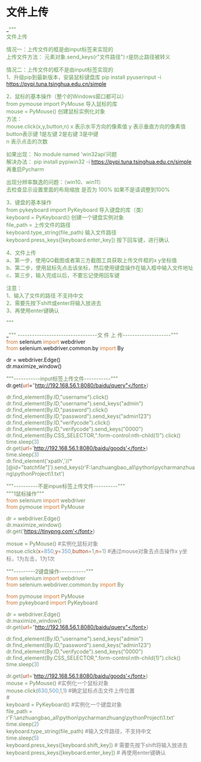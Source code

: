 # 文件上传

_<font style="color:#629755;">"""  
文件上传  
  
情况一：上传文件的框是由input标签来实现的  
上传文件方法： 元素对象.send_keys(r"文件路径")   r是防止路径被转义  
  
  
情况二：上传文件的框不是由input标签实现的  
1、升级pip到最新版本，安装鼠标键盘库   pip install pyuserinput -i https://pypi.tuna.tsinghua.edu.cn/simple  
  
2、鼠标的基本操作（整个的Windows窗口都可以）  
from pymouse import PyMouse           导入鼠标的库  
mouse = PyMouse()                     创建鼠标实例化对象  
方法：  
mouse.click(x,y,button,n)     x 表示水平方向的像素值    y 表示垂直方向的像素值  
button表示键   1是左键   2是右键   3是中键  
n  表示点击的次数  
  
如果出现： No module named 'win32api’问题  
解决办法： pip install pypiwin32 -i https://pypi.tuna.tsinghua.edu.cn/simple  
再重启Pycharm  
  
出现分辨率飘逸的问题：（win10、win11）  
去检查显示设置里面的布局缩放 是否为 100%  如果不是请调整到100%  
  
  
  
3、键盘的基本操作  
from pykeyboard import PyKeyboard         导入键盘的库（类）  
keyboard = PyKeyboard()                   创建一个键盘实例对象  
file_path =                               上传文件的路径  
keyboard.type_string(file_path)           输入文件路径  
keyboard.press_keys([keyboard.enter_key])       按下回车键，进行确认  
  
  
4、文件上传  
a、第一步，使用QQ截图或者第三方截图工具获取上传文件框的x y坐标值  
b、第二步，使用鼠标先点击该坐标，然后使用键盘操作在输入框中输入文件地址  
c、第三步，输入完成以后，不要忘记使用回车键  
  
注意：  
1、输入了文件的路径  不支持中文  
2、需要先按下shift或enter将输入放进去  
3、再使用enter键确认  
  
"""  
  
</font>_<font style="color:#6a8759;">""" ---------------------------------文        件      上      传--------------------"""  
</font><font style="color:#cc7832;">from </font>selenium <font style="color:#cc7832;">import </font>webdriver  
<font style="color:#cc7832;">from </font>selenium.webdriver.common.by <font style="color:#cc7832;">import </font>By  
  
dr = webdriver.Edge()  
dr.maximize_window()  
  
<font style="color:#6a8759;">"""-----------input标签上传文件-----------"""  
</font>dr.get(<font style="color:#aa4926;">url</font>=<font style="color:#6a8759;">"http://192.168.56.1:8080/baidu/query"</font>)  
  
dr.find_element(By.ID<font style="color:#cc7832;">,</font><font style="color:#6a8759;">"username"</font>).click()  
dr.find_element(By.ID<font style="color:#cc7832;">,</font><font style="color:#6a8759;">"username"</font>).send_keys(<font style="color:#6a8759;">"admin"</font>)  
dr.find_element(By.ID<font style="color:#cc7832;">,</font><font style="color:#6a8759;">"password"</font>).click()  
dr.find_element(By.ID<font style="color:#cc7832;">,</font><font style="color:#6a8759;">"password"</font>).send_keys(<font style="color:#6a8759;">"admin123"</font>)  
dr.find_element(By.ID<font style="color:#cc7832;">,</font><font style="color:#6a8759;">"verifycode"</font>).click()  
dr.find_element(By.ID<font style="color:#cc7832;">,</font><font style="color:#6a8759;">"verifycode"</font>).send_keys(<font style="color:#6a8759;">"0000"</font>)  
dr.find_element(By.CSS_SELECTOR<font style="color:#cc7832;">,</font><font style="color:#6a8759;">".form-control:nth-child(1)"</font>).click()  
time.sleep(<font style="color:#6897bb;">3</font>)  
dr.get(<font style="color:#aa4926;">url</font>=<font style="color:#6a8759;">'http://192.168.56.1:8080/baidu/goods'</font>)  
time.sleep(<font style="color:#6897bb;">3</font>)  
dr.find_element(<font style="color:#6a8759;">'xpath'</font><font style="color:#cc7832;">,</font><font style="color:#6a8759;">'//*[@id="batchfile"]'</font>).send_keys(<font style="color:#6a8759;">r'F:\anzhuangbao_all\python\pycharmanzhuang\pythonProject\1.txt'</font>)  
  
<font style="color:#6a8759;">"""----------不是inpue标签上传文件----------"""  
"""1鼠标操作"""  
</font><font style="color:#cc7832;">from </font>selenium <font style="color:#cc7832;">import </font>webdriver  
<font style="color:#cc7832;">from </font>pymouse <font style="color:#cc7832;">import </font>PyMouse  
  
dr = webdriver.Edge()  
dr.maximize_window()  
dr.get(<font style="color:#6a8759;">'https://tinypng.com'</font>)  
  
mosue = PyMouse()   <font style="color:#808080;">#实例化鼠标对象  
</font>mosue.click(<font style="color:#aa4926;">x</font>=<font style="color:#6897bb;">850</font><font style="color:#cc7832;">,</font><font style="color:#aa4926;">y</font>=<font style="color:#6897bb;">350</font><font style="color:#cc7832;">,</font><font style="color:#aa4926;">button</font>=<font style="color:#6897bb;">1</font><font style="color:#cc7832;">,</font><font style="color:#aa4926;">n</font>=<font style="color:#6897bb;">1</font>)  <font style="color:#808080;">#通过mouse对象去点击操作x y坐标，1为左击，1为1次  
  
</font><font style="color:#6a8759;">"""---------2键盘操作-----------"""  
</font><font style="color:#cc7832;">from </font>selenium <font style="color:#cc7832;">import </font>webdriver  
<font style="color:#cc7832;">from </font>selenium.webdriver.common.by <font style="color:#cc7832;">import </font>By

<font style="color:#cc7832;">from </font>pymouse <font style="color:#cc7832;">import </font>PyMouse  
<font style="color:#cc7832;">from </font>pykeyboard <font style="color:#cc7832;">import </font>PyKeyboard  
  
dr = webdriver.Edge()  
dr.maximize_window()  
dr.get(<font style="color:#aa4926;">url</font>=<font style="color:#6a8759;">"http://192.168.56.1:8080/baidu/query"</font>)  
  
dr.find_element(By.ID<font style="color:#cc7832;">,</font><font style="color:#6a8759;">"username"</font>).send_keys(<font style="color:#6a8759;">"admin"</font>)  
dr.find_element(By.ID<font style="color:#cc7832;">,</font><font style="color:#6a8759;">"password"</font>).send_keys(<font style="color:#6a8759;">"admin123"</font>)  
dr.find_element(By.ID<font style="color:#cc7832;">,</font><font style="color:#6a8759;">"verifycode"</font>).send_keys(<font style="color:#6a8759;">"0000"</font>)  
dr.find_element(By.CSS_SELECTOR<font style="color:#cc7832;">,</font><font style="color:#6a8759;">".form-control:nth-child(1)"</font>).click()  
time.sleep(<font style="color:#6897bb;">3</font>)  
  
dr.get(<font style="color:#aa4926;">url</font>=<font style="color:#6a8759;">'http://192.168.56.1:8080/baidu/goods'</font>)  
mouse = PyMouse()                <font style="color:#808080;">#实例化一个鼠标对象  
</font>mouse.click(<font style="color:#6897bb;">630</font><font style="color:#cc7832;">,</font><font style="color:#6897bb;">500</font><font style="color:#cc7832;">,</font><font style="color:#6897bb;">1</font><font style="color:#cc7832;">,</font><font style="color:#6897bb;">1</font>)         <font style="color:#808080;">#确定鼠标点击文件上传位置  
</font><font style="color:#808080;">#  
</font>keyboard = PyKeyboard()           <font style="color:#808080;">#实例化一个键盘对象  
</font>file_path = <font style="color:#6a8759;">r'F:\anzhuangbao_all\python\pycharmanzhuang\pythonProject\1.txt'  
</font>time.sleep(<font style="color:#6897bb;">2</font>)  
keyboard.type_string(file_path)   <font style="color:#808080;">#输入文件路径，不支持中文  
</font>time.sleep(<font style="color:#6897bb;">5</font>)  
keyboard.press_keys([keyboard.shift_key])  <font style="color:#808080;"># 需要先按下shift将输入放进去  
</font>keyboard.press_keys([keyboard.enter_key])  <font style="color:#808080;"># 再使用enter键确认  
  
  
  
  
  
  
  
</font>

